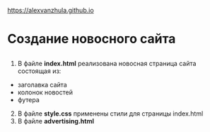 https://alexvanzhula.github.io


# Создание новосного сайта 
## 
1. В файле **index.html** реализована новосная страница сайта состоящая из:
* заголавка сайта 
* колонок новостей 
* футера 
2. В файле **style.css** применены стили для страницы index.html
3. В файле **advertising.html**